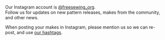 ---
---

Our Instagram account is [@freesewing\_org](https://instagram.com/freesewing_org).  
Follow us for updates on new pattern releases, makes from the community, and other news.

When posting your makes in Instagram, please mention us so we can re-post,
and use [our hashtags](/community/hashtags/).

